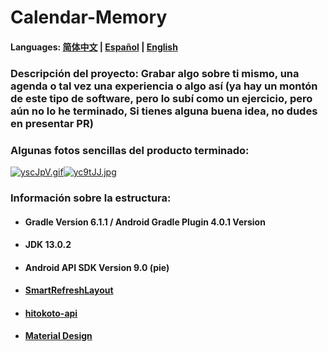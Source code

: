 # Calendar-Memory

#### Languages: [简体中文](https://github.com/Nthily/Calendar-Memory/blob/master/docs/README.md) | [Español](https://github.com/Nthily/Calendar-Memory/docs/README-es.md) | [English](https://github.com/vidify/vidify.org-source/tree/master/docs/README.cn.md)



### Descripción del proyecto: Grabar algo sobre ti mismo, una agenda o tal vez una experiencia o algo así (ya hay un montón de este tipo de software, pero lo subí como un ejercicio, pero aún no lo he terminado, Si tienes alguna buena idea, no dudes en presentar PR)

### Algunas fotos sencillas del producto terminado:

[![yscJpV.gif](https://s3.ax1x.com/2021/02/14/yscJpV.gif)](https://imgchr.com/i/yscJpV)[![yc9tJJ.jpg](https://s3.ax1x.com/2021/02/16/yc9tJJ.jpg)](https://imgchr.com/i/yc9tJJ)

### Información sobre la estructura:
   - #### Gradle Version 6.1.1 / Android Gradle Plugin 4.0.1 Version
   - #### JDK 13.0.2
   - #### Android API SDK Version 9.0 (pie)
   - #### [SmartRefreshLayout](https://github.com/scwang90/SmartRefreshLayout)
   - #### [hitokoto-api](https://github.com/hitokoto-osc/hitokoto-api)
   - #### [Material Design](https://material.io/resources/icons/)
